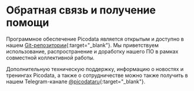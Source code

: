 # Обратная связь и получение помощи

Программное обеспечение Picodata является открытым и доступно в нашем
[Git-репозитории](https://git.picodata.io/){:target="_blank"}. Мы
приветствуем использование, распространение и доработку нашего ПО в
рамках совместной коллективной работы.

Дополнительную техническую поддержку, информацию о новостях и тренингах
Picodata, а также о сотрудничестве можно также получить в нашем
Telegram-канале
[@picodataru](https://t.me/picodataru){:target="_blank"}.
